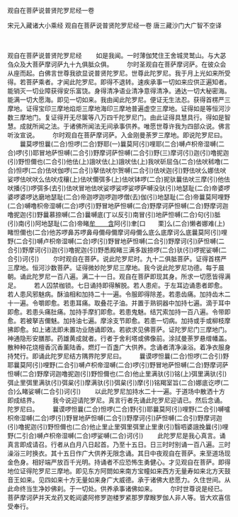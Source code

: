 观自在菩萨说普贤陀罗尼经一卷


宋元入藏诸大小乘经
观自在菩萨说普贤陀罗尼经一卷
唐三藏沙门大广智不空译


　　

观自在菩萨说普贤陀罗尼经
　　如是我闻。一时薄伽梵住王舍城灵鹫山。与大苾刍众及大菩萨摩诃萨九十九俱胝众俱。
　　尔时圣观自在菩萨摩诃萨。在彼众会从座而起。白佛言世尊我欲显说普贤陀罗尼。世尊此陀罗尼。我于月上光如来所受得。若菩萨乘者。才闻此陀罗尼。即得不退转。速疾承事一切如来应供正遍知者。能销灭一切业障获得安乐富饶。身得清净语业清净意得清净。通达一切大秘密海。能满一切大愿海。即见一切如来。我由闻此陀罗尼。便证无生法忍。获得首楞严三摩地。证得宝印三摩地焰炬三摩地海印三摩地普遍虚空三摩地。证得如是等恒河沙数三摩地门。复证得开无尽箧等八万四千陀罗尼门。由此证得具慧具行。得如是智慧。成就所闻之法。于诸佛所闻法无间承事供养。唯愿世尊许我为四部众说。佛言听汝宣说。
　　尔时观自在菩萨摩诃萨。入金刚曼荼罗三摩地。即说陀罗尼曰。
　　曩莫啰怛曩(二合)怛啰(二合)野耶(一)曩莫阿(引)哩耶(二合)嚩卢枳帝湿嚩(二合)啰(引)耶冒地萨怛嚩(二合引)野摩诃萨怛嚩(二合引)野(三)摩诃(引)迦(引)噜抳迦(引)野怛儞也(二合引)他佉(上)誐吠佉(上)誐吠佉(上)我吠斫屈刍(二合)佉吠秫噜(二合)怛啰(二合)佉吠伽啰(二合引)拏佉吠尔贺嚩(二合引)佉吠迦(引)野佉吠么娜佉吠娑啰佉吠吠么佉吠戍穰(上)佉吠儞弭多(上)佉吠钵啰(二合)抳驮曩佉吠三摩(引)他佉吠播(引)啰弭多(去引)佉吠冒地佉吠娑啰娑啰娑啰萨嚩没驮(引)地瑟耻(二合)帝婆啰婆啰婆啰达磨地瑟耻(二合)帝迦啰迦啰迦啰僧(去)伽(引)地瑟耻(二合)帝曩莫阿哩野(二合)嚩噜枳帝湿嚩(二合)啰(引)野冒地萨怛嚩(二合)野摩诃萨怛嚩(二合)野摩诃迦噜抳迦(引)野曩慕捺嚩(二合)曩嚩底(丁以反引)南冒(引)地萨怛嚩(二合)句(引)胝(引)南(引)阿地瑟耻(二合)帝睹[牟　　含](引)阿(引)聿[口　　栗]么(二合)懒者娜难(上)睹怛儞也(二合)他苏啰鼻苏啰鼻母儞母儞摩诃母儞么底么底摩诃么底曩莫阿(引)哩野(二合引)嚩卢枳帝湿嚩(二合)啰(引)野冒地萨怛嚩(二合引)野摩诃(引)萨怛嚩(二合引)野摩诃(引)迦(引)噜抳迦(引)野悉殿睹三满多跋捺啰(二合)驮(引)啰抳娑嚩(二合引)诃(引)
　　尔时观自在菩萨。说此陀罗尼时。九十二俱胝菩萨。证得首楞严三摩地。恒河沙数菩萨。证得微妙陀罗尼三摩地。我今说此陀罗尼功德。每于晨朝。诵此陀罗尼一百八遍。满二十一日。观自在菩萨即现其身。所求一切愿皆得满足。
　　若人囚禁枷锁。七日诵持即得解脱。若人患疟。于左耳边诵患者即愈。若人患风邪魅病。酥油相和加持二十一遍。令服即得除差。若患齿痛。加持齿木二十一遍。令嚼即愈。若患耳痛。取叠花子油。并置于熟铜器中加持七遍。滴于耳中即愈。若患头痛肚痛。加持手摩扪即愈。若患鬼魅。结咒索加持一百八遍。令带即愈。若被拏吉儞魅。加持油七遍。摩涂支节即愈。若患一切病。加持或手或柳枝摩拂即愈。如上诸法即未置功业随诵即效。若欲求见佛菩萨。证陀罗尼门三摩地门。神通隐形安膳那。药雄黄成就者。行者于舍利塔或佛像前。涂拭曼荼罗悬缯幡盖。散种种花烧檀香沉香薰陆香。燃灯一百盏广大供养。念诵者清净澡浴。着净衣服身持梵行。即诵此陀罗尼结方隅界陀罗尼曰。
　　曩谟啰怛曩(二合)怛啰(二合引)野耶曩莫阿(引)哩野(二合引)嚩卢枳帝湿嚩(二合)啰(引)野冒地萨怛嚩(二合)野摩诃萨怛嚩(二合)野摩诃迦噜抳迦(引)野怛儞也(二合)他止里满驮(引)铭(上)弭里满驮(引)弭止里弭里满驮(引)弭枲(引)摩满驮(引)弭枲(引)摩(引)铭羯室旨(二合)娜底讫啰(二合)么睹娑嚩(二合引)诃(引)
　　以此陀罗尼加持水二十一遍。于道场中散洒十方即成结界。
　　我今说迎请陀罗尼。真言行者先诵此陀罗尼迎请已。然后念诵。陀罗尼曰。
　　曩谟啰怛曩(二合)怛啰(二合)野(引)耶曩莫阿(引)哩野(二合引)嚩嚧枳帝湿嚩(二合)啰(引)野冒地萨怛嚩(二合引)野摩诃(引)萨怛嚩(二合引)野摩诃迦(引)噜抳迦(引)野怛儞也(二合)他止里止里弭里弭里止里隶(引)翳呬婆誐挽曩(引)哩野(二引合)嚩卢枳帝湿嚩(二合)啰娑嚩(二合)诃(引)
　　此陀罗尼是我心真言。诵真言即成请召。行者从白月八日起首。乃至十五日。日三时时别诵一百八遍。三时澡浴三时换衣。其十五日作广大供养无限念诵。其日中夜观自在菩萨。来至道场现金色身。相好端严放百千光明。持诵者不应恐怖生勇健心。才见观自在菩萨。即得地位证得陀罗尼三摩地。即见东方阿閦如来南方宝幢如来西方无量寿如来北方天鼓音王如来。见四如来十方无量如来身广大威德。承于诸佛大悲愿力。久住世间。从此命终当生净妙佛刹。于一切处。供养承事诸佛如来。
　　尔时世尊说是经已。菩萨摩诃萨并天龙药叉乾闼婆阿修罗迦楼罗紧那罗摩睺罗伽人非人等。皆大欢喜信受奉行。

